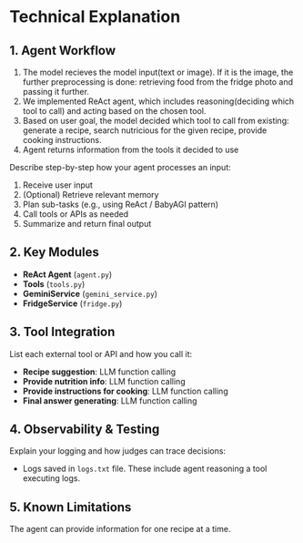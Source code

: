 # Technical Explanation

## 1. Agent Workflow

1. The model recieves the model input(text or image). If it is the image, the further preprocessing is done: retrieving food from the fridge photo and passing it further.
2. We implemented ReAct agent, which includes reasoning(deciding which tool to call) and acting based on the chosen tool. 
3. Based on user goal, the model decided which tool to call from existing: generate a recipe, search nutricious for the given recipe, provide cooking instructions.
4. Agent returns information from the tools it decided to use

Describe step-by-step how your agent processes an input:
1. Receive user input  
2. (Optional) Retrieve relevant memory  
3. Plan sub-tasks (e.g., using ReAct / BabyAGI pattern)  
4. Call tools or APIs as needed  
5. Summarize and return final output  

## 2. Key Modules

- **ReAct Agent** (`agent.py`)
- **Tools** (`tools.py`)
- **GeminiService** (`gemini_service.py`)
- **FridgeService** (`fridge.py`)

## 3. Tool Integration

List each external tool or API and how you call it:
- **Recipe suggestion**: LLM function calling   
- **Provide nutrition info**: LLM function calling  
- **Provide instructions for cooking**: LLM function calling
- **Final answer generating**: LLM function calling

## 4. Observability & Testing

Explain your logging and how judges can trace decisions:
- Logs saved in `logs.txt` file. These include agent reasoning a tool executing logs. 

## 5. Known Limitations

The agent can provide information for one recipe at a time. 


